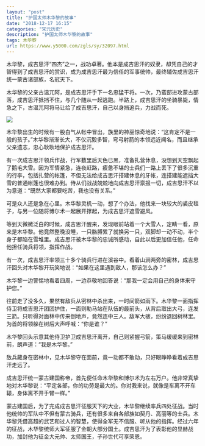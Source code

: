 ```yaml
---
layout: "post"
title: "护国太师木华黎的故事"
date: "2018-12-17 16:15"
categories: "宋元历史"
description: "护国太师木华黎的故事"
tags: 木华黎
url: https://www.y5000.com/zgls/sy/32097.html
---
```






木华黎，成吉思汗“四杰”之一，战功卓著。他本是成吉思汗的奴隶，却凭自己的才智得到了成吉思汗的赏识，成为成吉思汗最为信任的军事统帅，最终辅佐成吉思汗统一蒙古诸部族，名冠天下。

木华黎的父亲古温兀阿，是成吉思汗手下一名忠猛干将。一次，乃蛮部进攻蒙古部落，成吉思汗抵挡不住，与几个随从一起逃跑。半路上，成吉思汗的坐骑暴毙，情急之下，古温兀阿将马让给了成吉思汗，自己以身挡追兵，力战而死。

![](https://img.y5000.com/uploads/allimg/180821/8-1PR1164601152.jpg)

木华黎出生的时候有一股白气从帐中冒出，族里的神巫惊奇地说：“这肯定不是一般的孩子。”木华黎渐渐长大，不仅沉毅多智，弯弓射箭的本领远近闻名，而且继承父亲遗志，忠心耿耿地保护成吉思汗。

有一次成吉思汗领兵作战，行军数里后天色已黑，准备扎营休息，没想到天空飘起了鹅毛大雪。因为军情紧急，连夜赶路，疲惫不堪的士兵们一路上丢下了很多沉重的行李，包括扎营的帐篷，不但无法给成吉思汗搭建休息的牙帐，连搭建能遮挡大雪的普通帐篷也很难办到。侍从们战战兢兢地向成吉思汗禀报一切，成吉思汗不以为意道：“既然大家都要吃苦，我也没有关系。”

可是众人还是急在心里。木华黎灵机一动，想了个办法，他找来一块较大的裘皮毯子，与另一位随将博尔术一起展开撑起，为成吉思汗遮雪避风。

等到天微微泛白的时候，成吉思汗醒来，发现眼前站着一个大雪人，定睛一看，原来是木华黎。他竟然整晚没睡，一只胳膊累了就换另一只，双脚却一动不动，半个身子都陷在雪堆里。成吉思汗被木华黎的忠诚所感动，自此以后更加信任他，任命他担任骑兵将领，指挥作战。

有一次，成吉思汗率领三十多个骑兵行进在溪谷中。看着山涧两旁的密林，成吉思汗回头对木华黎开玩笑地说：“如果在这里遇到敌人，那该怎么办？”

木华黎一边警惕地看着四周，一边恭敬地回答说：“那我一定会用自己的身体来守护您。”

往前走了没多久，果然有敌兵从密林中杀出来，一时间箭如雨下。木华黎一面指挥侍卫将成吉思汗团团护住，一面则勒马站在队伍的最前头，从背后取出大弓，连发三箭。只听得对面林中传来倒地声，竟然连中三人。敌军大骇，纷纷退回树林里。为首的将领躲在树后大声呼喊：“你是谁？”

木华黎回头示意其他侍卫护卫成吉思汗离开，自己则紧握弓箭，策马缓缓来到密林前，朗声道：“我是木华黎。”

敌兵藏身在密林中，见木华黎守在面前，竟一动都不敢动，只好眼睁睁看着成吉思汗走远了。

成吉思汗统一蒙古建国称帝，首先便任命木华黎和博尔术为左右万户。他非常真挚地对木华黎说：“平定各部，你的功劳是最大的。你对我来说，就像是车离不开车辕，身体离不开手臂一样。”

蒙古建国后，为了完成成吉思汗征服天下的大业，木华黎继续率兵四处征战。当时他统帅的军队中不但有蒙古骑兵，还有很多来自各部族如契丹、高丽等的士兵。木华黎凭借高超的武艺和过人的智慧，使得全军无不信服、听从他的指挥。经过六年的征战，木华黎统师大军征服了金朝大部分国土。成吉思汗为了表彰他的显赫战功，加封他为征金大元帅、太师国王，子孙世代可享荣恩。

